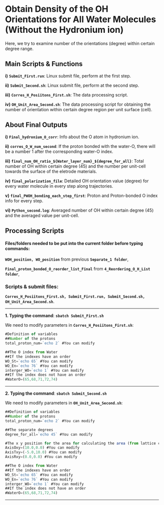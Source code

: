 # Obtain Density of the OH Orientations for All Water Molecules (Without the Hydronium ion)

Here, we try to examine number of the orientations (degree) within certain degree range. 

## Main Scripts & Functions

**i)** **`Submit_First.run`**: Linux submit file, perform at the first step.

**ii)** **`Submit_Second.sh`**: Linux submit file, perform at the second step.

**iii)** **`Corres_H_Posiitons_First.sh`**: The data processing script.

**iv)** **`OH_Unit_Area_Second.sh`**: The data processing script for obtaining the number of orientation within certain degree region per unit surface (cell). 

## About Final Outputs

**i)** **`Final_hydronium_O_corr`**: Info about the O atom in hydronium ion.

**ii)** **`corres_O_W_num_second`**: If the proton bonded with the water-O, there will be a number 1 after the corresponding water-O index.

**iii)** **`final_num_OH_ratio_${Water_layer_num}_${degree_for_all}`**: Total number of OH within certain degree (45) and the number per unit-cell towards the surface of the eletrode materials.

**iv)** **`final_polarization_file`**: Detailed OH orientation value (degree) for every water molecule in every step along trajectories.

**v)** **`final_PWOH_bonding_each_step_first`**: Proton and Proton-bonded O index info for every step.

**vi)** **`Python_second.log`**: Averaged number of OH within certain degree (45) and the averaged value per unit-cell.

## Processing Scripts

#### Files/folders needed to be put into the current folder before typing commands:

**`WOH_position, WO_position`** from previous **`Separate_1 folder`**,

**`Final_proton_bonded_O_reorder_list_Final`** from **`4_Reordering_O_H_List folder`**,

### Scripts & submit files: 

**`Corres_H_Posiitons_First.sh, Submit_First.run, Submit_Second.sh, OH_Unit_Area_Second.sh`**.

****

**1. Typing the command**: **`sbatch Submit_First.sh`**

We need to modify parameters in **`Corres_H_Posiitons_First.sh`**:

```javascript
#Definition of variables
##Number of the protons
total_proton_num=`echo 2` #You can modify 

##The O index from Water 
##If the indexes have an order
WO_St=`echo 65` #You can modify 
WO_En=`echo 76` #You can modify 
interger_WO=`echo 1` #You can modify 
##If the index does not have an order
#WaterO=(65,68,71,72,74)
```

****

**2. Typing the command**: **`sbatch Submit_Second.sh`**

We need to modify parameters in **`OH_Unit_Area_Second.sh`**:

```javascript
##Definition of variables
##Number of the protons
total_proton_num=`echo 2` #You can modify 

##The separate degrees
degree_for_all=`echo 45` #You can modify 

#The x y position for the area for calculating the area (from lattice constants)
AxisOxy=(10.0,0.0) #You can modify 
AxisTxy=(-5.0,10.0) #You can modify 
AxisRxy=(0.0,0.0) #You can modify 

##The O index from Water 
##If the indexes have an order
WO_St=`echo 65` #You can modify 
WO_En=`echo 76` #You can modify 
interger_WO=`echo 1` #You can modify 
##If the index does not have an order
#WaterO=(65,68,71,72,74)
```

****
